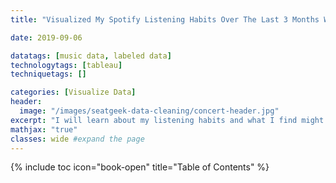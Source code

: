 ```yaml
---
title: "Visualized My Spotify Listening Habits Over The Last 3 Months With Tableau"

date: 2019-09-06

datatags: [music data, labeled data]
technologytags: [tableau]
techniquetags: []

categories: [Visualize Data]
header:
  image: "/images/seatgeek-data-cleaning/concert-header.jpg"
excerpt: "I will learn about my listening habits and what I find might shock myself..."
mathjax: "true"
classes: wide #expand the page
---
```

{% include toc icon="book-open" title="Table of Contents" %}<br/>
